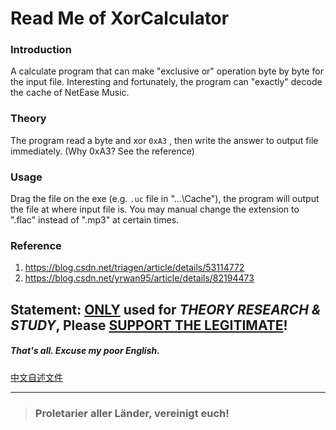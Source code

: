 # Read Me of XorCalculator

### Introduction

  A calculate program that can make "exclusive or" operation byte by byte for the input file. Interesting and fortunately, the program can "exactly" decode the cache of NetEase Music.

### Theory

  The program read a byte and xor `0xA3` , then write the answer to output file immediately.
(Why 0xA3? See the reference)

### Usage

  Drag the file on the exe (e.g. `.uc` file in "...\Cache"), the program will output the file at where input file is. You may manual change the extension to ".flac" instead of ".mp3" at certain times.

### Reference

1. https://blog.csdn.net/triagen/article/details/53114772
2. https://blog.csdn.net/yrwan95/article/details/82194473

## Statement: <u>ONLY</u> used for *THEORY RESEARCH & STUDY*, Please <u>SUPPORT THE LEGITIMATE</u>!

##### That's all. Excuse my poor English.

 

[中文自述文件](README.zh-CN.md)



----

>  
>
> ### 	Proletarier aller Länder, vereinigt euch!
>
>  
